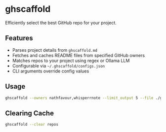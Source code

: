 # ghscaffold

Efficiently select the best GitHub repo for your project.

## Features

- Parses project details from `ghscaffold.md`
- Fetches and caches README files from specified GitHub owners
- Matches repos to your project using regex or Ollama LLM
- Configurable via `~/.ghscaffold/configs.json`
- CLI arguments override config values

## Usage

```sh
ghscaffold --owners nathfavour,whisperrnote --limit_output 5 --file ./ghscaffold.md
```

## Clearing Cache

```sh
ghscaffold --clear repos
```
